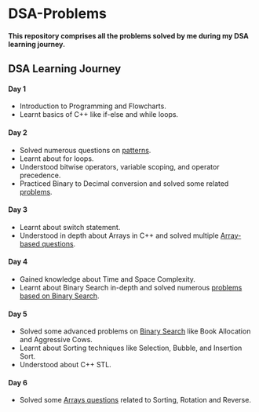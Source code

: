 # DSA-Problems

#### This repository comprises all the problems solved by me during my DSA learning journey.

## DSA Learning Journey

#### Day 1

* Introduction to Programming and Flowcharts.
* Learnt basics of C++ like if-else and while loops.

#### Day 2

* Solved numerous questions on [patterns](./Patterns/).
* Learnt about for loops.
* Understood bitwise operators, variable scoping, and operator precedence.
* Practiced Binary to Decimal conversion and solved some related [problems](./Basic_Problems/).

#### Day 3

* Learnt about switch statement.
* Understood in depth about Arrays in C++ and solved multiple [Array-based questions](./Arrays/).

#### Day 4

* Gained knowledge about Time and Space Complexity.
* Learnt about Binary Search in-depth and solved numerous [problems based on Binary Search](./Binary_Search/).

#### Day 5

* Solved some advanced problems on [Binary Search](./Binary_Search/) like Book Allocation and Aggressive Cows.
* Learnt about Sorting techniques like Selection, Bubble, and Insertion Sort.
* Understood about C++ STL.

#### Day 6

* Solved some [Arrays questions](./Arrays/) related to Sorting, Rotation and Reverse.

